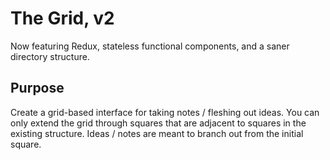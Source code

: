 # The Grid, v2

Now featuring Redux, stateless functional components, and a saner directory structure.

## Purpose

Create a grid-based interface for taking notes / fleshing out ideas.  You can only extend the grid through squares that are adjacent to squares in the existing structure. Ideas / notes are meant to branch out from the initial square.